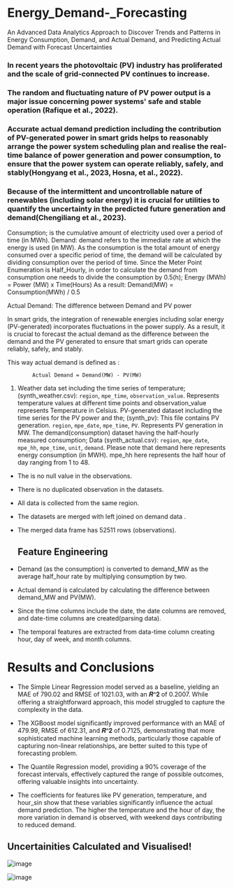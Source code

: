 # Energy_Demand-_Forecasting
 An Advanced Data Analytics Approach to Discover Trends and Patterns in Energy Consumption, Demand, and Actual Demand, and Predicting Actual Demand with Forecast Uncertainties

### In recent years the photovoltaic (PV) industry has proliferated and the scale of grid-connected PV continues to increase.
### The random and fluctuating nature of PV power output is a major issue concerning power systems' safe and stable operation (Rafique et al., 2022).
### Accurate actual demand prediction including the contribution of PV-generated power in smart grids helps to reasonably arrange the power system scheduling plan and realise the real-time balance of power generation and power consumption, to ensure that the power system can operate reliably, safely, and stably(Hongyang et al., 2023, Hosna, et al., 2022).
### Because of the intermittent and uncontrollable nature of renewables (including solar energy) it is crucial for utilities to quantify the uncertainty in the predicted future generation and demand(Chengiliang et al., 2023).

Consumption; is the cumulative amount of electricity used over a period of time (in MWh).
Demand: demand refers to the immediate rate at which the energy is used (in MW).
As the consumption is the total amount of energy consumed over a specific period of time, 
the demand will be calculated by dividing consumption over the period of time. Since the Meter Point 
Enumeration is Half_Hourly, in order to calculate the demand from consumption one needs to divide the 
consumption by 0.5(h);
			Energy (MWh) = Power (MW) x Time(Hours) 
	As a result:                    Demand(MW) = Consumption(MWh) / 0.5 

Actual Demand: The difference between Demand and PV power

In smart grids, the integration of renewable energies including solar energy (PV-generated) incorporates fluctuations in the power supply. As a result, it is crucial to forecast the actual demand as the difference between the demand and the PV generated to ensure that smart grids can operate reliably, safely, and stably.

This way actual demand is defined as :     

			Actual Demand = Demand(MW) - PV(MW)

1) Weather data set including the time series of temperature; (synth_weather.csv): `region`, `mpe_time`, `observation_value`. Represents temperature values at different time points and observation_value represents Temperature in Celsius. 
 PV-generated dataset including the time series for the PV power and the; (synth_pv): This file contains PV generation. `region`, `mpe_date`, `mpe_time`, `PV`. Represents PV generation in MW. 
The demand(consumption) dataset having the half-hourly measured consumption; Data (synth_actual.csv): `region`, `mpe_date`, `mpe_hh`, `mpe_time`, `unit`, `demand`. Please note that demand here represents energy consumption (in MWH). mpe_hh here represents the half hour of day ranging from 1 to 48. 

* The is no null value in the observations.
* There is no duplicated observation in the datasets.
* All data is collected from the same region.
* The datasets are merged with left joined on demand data .
* The merged data frame has 52511 rows (observations).

  ## Feature Engineering
* Demand (as the consumption) is converted to demand_MW as the average half_hour rate by multiplying consumption by two.
* Actual demand is calculated by calculating the difference between demand_MW and PV(MW).
* Since the time columns include the date, the date columns are removed, and date-time columns are created(parsing data).
* The temporal features are extracted from data-time column creating hour, day of week, and month columns.



# Results and Conclusions
* The Simple Linear Regression model served as a baseline, yielding an MAE of 790.02 and RMSE of 1021.03, with an 𝑹^𝟐 of 0.2007. While offering a straightforward approach, this model struggled to capture the complexity in the data.

* The XGBoost model significantly improved performance with an MAE of 479.99, RMSE of 612.31, and 𝑹^𝟐 of 0.7125, demonstrating that more sophisticated machine learning methods, particularly those capable of capturing non-linear relationships, are better suited to this type of forecasting problem.

* The Quantile Regression model, providing a 90% coverage of the forecast intervals, effectively captured the range of possible outcomes, offering valuable insights into uncertainty.
  
* The coefficients for features like PV generation, temperature, and hour_sin show that these variables significantly influence the actual demand prediction. The higher the temperature and the hour of day, the more variation in demand is observed, with weekend days contributing to reduced demand.

## Uncertainities Calculated and Visualised!

![image](https://github.com/user-attachments/assets/6ded744f-b7f7-4b87-92b6-fb5a1c07899e)

![image](https://github.com/user-attachments/assets/9af3c7c0-d014-4b9b-9d34-f55c33dbf5ea)







